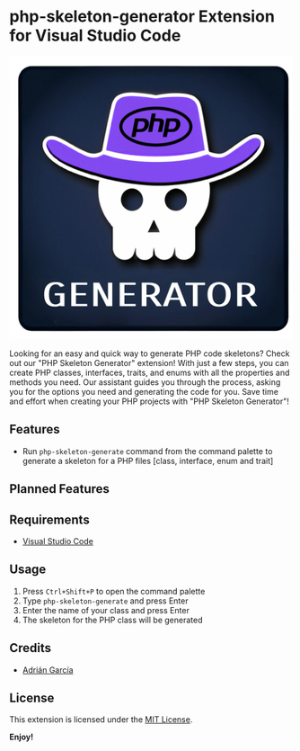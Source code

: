 # php-skeleton-generator Extension for Visual Studio Code

![php-skeleton-generator Logo](images/logo.png)

Looking for an easy and quick way to generate PHP code skeletons? Check out our "PHP Skeleton Generator" extension! With just a few steps, you can create PHP classes, interfaces, traits, and enums with all the properties and methods you need. Our assistant guides you through the process, asking you for the options you need and generating the code for you. Save time and effort when creating your PHP projects with "PHP Skeleton Generator"!

## Features

- Run `php-skeleton-generate` command from the command palette to generate a skeleton for a PHP files [class, interface, enum and trait]

## Planned Features

## Requirements

- [Visual Studio Code](https://code.visualstudio.com/)

## Usage

1. Press `Ctrl+Shift+P` to open the command palette
2. Type `php-skeleton-generate` and press Enter
3. Enter the name of your class and press Enter
4. The skeleton for the PHP class will be generated


## Credits

- [Adrián García](https://github.com/adrigar94)

## License

This extension is licensed under the [MIT License](LICENSE).

**Enjoy!**
